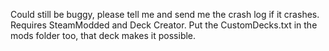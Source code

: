 Could still be buggy, please tell me and send me the crash log if it crashes.
Requires SteamModded and Deck Creator.
Put the CustomDecks.txt in the mods folder too, that deck makes it possible.
